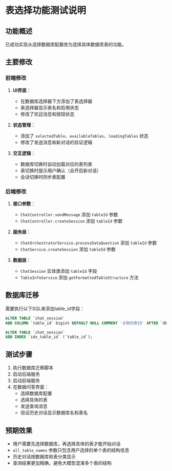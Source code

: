 # 表选择功能测试说明

## 功能概述
已成功实现从选择数据库配置改为选择具体数据库表的功能。

## 主要修改

### 前端修改
1. **UI界面**：
   - 在数据库选择器下方添加了表选择器
   - 表选择器显示表名和启用状态
   - 修改了欢迎消息和按钮状态

2. **状态管理**：
   - 添加了 `selectedTable`、`availableTables`、`loadingTables` 状态
   - 修改了发送消息和新对话的验证逻辑

3. **交互逻辑**：
   - 数据库切换时自动加载对应的表列表
   - 表切换时提示用户确认（会开启新对话）
   - 会话切换时同步表配置

### 后端修改
1. **接口参数**：
   - `ChatController.sendMessage` 添加 `tableId` 参数
   - `ChatController.createSession` 添加 `tableId` 参数

2. **服务层**：
   - `ChatOrchestratorService.processDataQuestion` 添加 `tableId` 参数
   - `ChatService.createSession` 添加 `tableId` 参数

3. **数据层**：
   - `ChatSession` 实体类添加 `tableId` 字段
   - `TableInfoService` 添加 `getFormattedTableStructure` 方法

## 数据库迁移
需要执行以下SQL来添加table_id字段：
```sql
ALTER TABLE `chat_session` 
ADD COLUMN `table_id` bigint DEFAULT NULL COMMENT '关联的表ID' AFTER `db_config_id`;

ALTER TABLE `chat_session` 
ADD INDEX `idx_table_id` (`table_id`);
```

## 测试步骤
1. 执行数据库迁移脚本
2. 启动后端服务
3. 启动前端服务
4. 在数据问答界面：
   - 选择数据库配置
   - 选择具体的表
   - 发送查询消息
   - 验证历史对话显示数据库名和表名

## 预期效果
- 用户需要先选择数据库，再选择具体的表才能开始对话
- `all_table_names` 参数只包含用户选择的单个表的结构信息
- 历史对话按数据库和表分类显示
- 查询结果更加精确，避免大模型混淆多个表的结构
